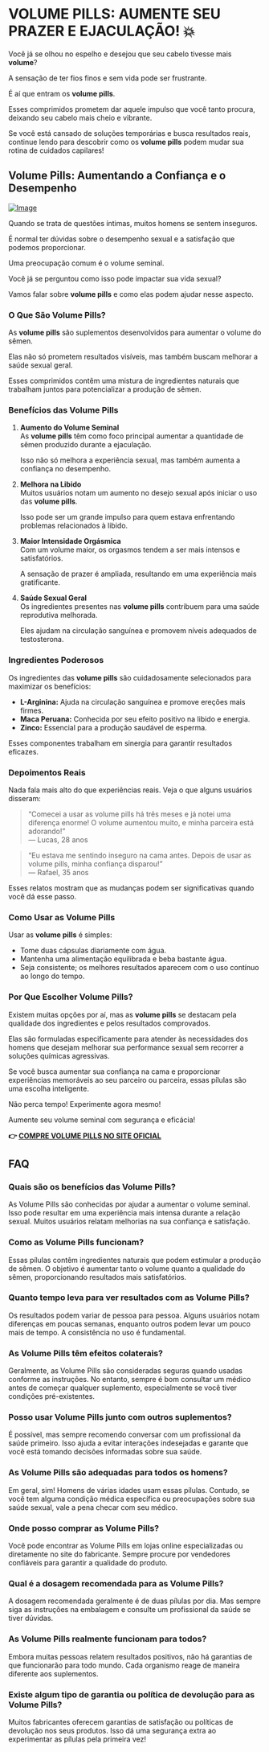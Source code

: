 # VOLUME PILLS: AUMENTE SEU PRAZER E EJACULAÇÃO! 💥

Você já se olhou no espelho e desejou que seu cabelo tivesse mais **volume**? 

A sensação de ter fios finos e sem vida pode ser frustrante. 

É aí que entram os **volume pills**. 

Esses comprimidos prometem dar aquele impulso que você tanto procura, deixando seu cabelo mais cheio e vibrante. 

Se você está cansado de soluções temporárias e busca resultados reais, continue lendo para descobrir como os **volume pills** podem mudar sua rotina de cuidados capilares!

## Volume Pills: Aumentando a Confiança e o Desempenho

[![Image](https://www2.sellhealth.com/181/volumepills600x180_A.jpg)](https://gchaffi.com/WVGAZQpv)

Quando se trata de questões íntimas, muitos homens se sentem inseguros. 

É normal ter dúvidas sobre o desempenho sexual e a satisfação que podemos proporcionar. 

Uma preocupação comum é o volume seminal. 

Você já se perguntou como isso pode impactar sua vida sexual? 

Vamos falar sobre **volume pills** e como elas podem ajudar nesse aspecto.

### O Que São Volume Pills?

As **volume pills** são suplementos desenvolvidos para aumentar o volume do sêmen. 

Elas não só prometem resultados visíveis, mas também buscam melhorar a saúde sexual geral.

Esses comprimidos contêm uma mistura de ingredientes naturais que trabalham juntos para potencializar a produção de sêmen.

### Benefícios das Volume Pills

1. **Aumento do Volume Seminal**  
   As **volume pills** têm como foco principal aumentar a quantidade de sêmen produzido durante a ejaculação. 
   
   Isso não só melhora a experiência sexual, mas também aumenta a confiança no desempenho.

2. **Melhora na Libido**  
   Muitos usuários notam um aumento no desejo sexual após iniciar o uso das **volume pills**.
   
   Isso pode ser um grande impulso para quem estava enfrentando problemas relacionados à libido.

3. **Maior Intensidade Orgásmica**  
   Com um volume maior, os orgasmos tendem a ser mais intensos e satisfatórios.
   
   A sensação de prazer é ampliada, resultando em uma experiência mais gratificante.

4. **Saúde Sexual Geral**  
   Os ingredientes presentes nas **volume pills** contribuem para uma saúde reprodutiva melhorada.
   
   Eles ajudam na circulação sanguínea e promovem níveis adequados de testosterona.

### Ingredientes Poderosos

Os ingredientes das **volume pills** são cuidadosamente selecionados para maximizar os benefícios:

- **L-Arginina:** Ajuda na circulação sanguínea e promove ereções mais firmes.
- **Maca Peruana:** Conhecida por seu efeito positivo na libido e energia.
- **Zinco:** Essencial para a produção saudável de esperma.

Esses componentes trabalham em sinergia para garantir resultados eficazes.

### Depoimentos Reais

Nada fala mais alto do que experiências reais. Veja o que alguns usuários disseram:

> “Comecei a usar as volume pills há três meses e já notei uma diferença enorme! O volume aumentou muito, e minha parceira está adorando!”  
> — Lucas, 28 anos  

> “Eu estava me sentindo inseguro na cama antes. Depois de usar as volume pills, minha confiança disparou!”  
> — Rafael, 35 anos  

Esses relatos mostram que as mudanças podem ser significativas quando você dá esse passo.

### Como Usar as Volume Pills

Usar as **volume pills** é simples:

- Tome duas cápsulas diariamente com água.
- Mantenha uma alimentação equilibrada e beba bastante água.
- Seja consistente; os melhores resultados aparecem com o uso contínuo ao longo do tempo.

### Por Que Escolher Volume Pills?

Existem muitas opções por aí, mas as **volume pills** se destacam pela qualidade dos ingredientes e pelos resultados comprovados. 

Elas são formuladas especificamente para atender às necessidades dos homens que desejam melhorar sua performance sexual sem recorrer a soluções químicas agressivas.

Se você busca aumentar sua confiança na cama e proporcionar experiências memoráveis ao seu parceiro ou parceira, essas pílulas são uma escolha inteligente.

Não perca tempo! Experimente agora mesmo!

Aumente seu volume seminal com segurança e eficácia!



**👉 [COMPRE VOLUME PILLS NO SITE OFICIAL](https://gchaffi.com/WVGAZQpv)**

## FAQ

### Quais são os benefícios das Volume Pills?

As Volume Pills são conhecidas por ajudar a aumentar o volume seminal. Isso pode resultar em uma experiência mais intensa durante a relação sexual. Muitos usuários relatam melhorias na sua confiança e satisfação.

### Como as Volume Pills funcionam?

Essas pílulas contêm ingredientes naturais que podem estimular a produção de sêmen. O objetivo é aumentar tanto o volume quanto a qualidade do sêmen, proporcionando resultados mais satisfatórios.

### Quanto tempo leva para ver resultados com as Volume Pills?

Os resultados podem variar de pessoa para pessoa. Alguns usuários notam diferenças em poucas semanas, enquanto outros podem levar um pouco mais de tempo. A consistência no uso é fundamental.

### As Volume Pills têm efeitos colaterais?

Geralmente, as Volume Pills são consideradas seguras quando usadas conforme as instruções. No entanto, sempre é bom consultar um médico antes de começar qualquer suplemento, especialmente se você tiver condições pré-existentes.

### Posso usar Volume Pills junto com outros suplementos?

É possível, mas sempre recomendo conversar com um profissional da saúde primeiro. Isso ajuda a evitar interações indesejadas e garante que você está tomando decisões informadas sobre sua saúde.

### As Volume Pills são adequadas para todos os homens?

Em geral, sim! Homens de várias idades usam essas pílulas. Contudo, se você tem alguma condição médica específica ou preocupações sobre sua saúde sexual, vale a pena checar com seu médico.

### Onde posso comprar as Volume Pills?

Você pode encontrar as Volume Pills em lojas online especializadas ou diretamente no site do fabricante. Sempre procure por vendedores confiáveis para garantir a qualidade do produto.

### Qual é a dosagem recomendada para as Volume Pills?

A dosagem recomendada geralmente é de duas pílulas por dia. Mas sempre siga as instruções na embalagem e consulte um profissional da saúde se tiver dúvidas.

### As Volume Pills realmente funcionam para todos?

Embora muitas pessoas relatem resultados positivos, não há garantias de que funcionarão para todo mundo. Cada organismo reage de maneira diferente aos suplementos.

### Existe algum tipo de garantia ou política de devolução para as Volume Pills?

Muitos fabricantes oferecem garantias de satisfação ou políticas de devolução nos seus produtos. Isso dá uma segurança extra ao experimentar as pílulas pela primeira vez!